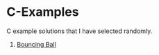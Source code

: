# C-Examples
C example solutions that I have selected randomly.

1. [Bouncing Ball](https://github.com/furkan-izgi/C-Examples/tree/main/Bouncing%20Ball)
